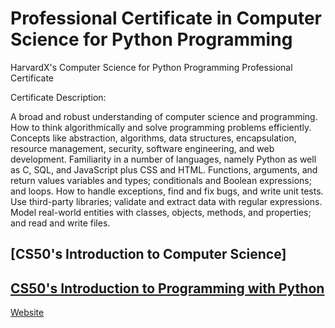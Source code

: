 # Professional Certificate in Computer Science for Python Programming
HarvardX's Computer Science for Python Programming Professional Certificate

Certificate Description:

A broad and robust understanding of computer science and programming.
How to think algorithmically and solve programming problems efficiently.
Concepts like abstraction, algorithms, data structures, encapsulation, resource management, security, software engineering,     and web development.
Familiarity in a number of languages, namely Python as well as C, SQL, and JavaScript plus CSS and HTML.
Functions, arguments, and return values variables and types; conditionals and Boolean expressions; and loops.
How to handle exceptions, find and fix bugs, and write unit tests. Use third-party libraries; validate and extract data         with regular expressions.
Model real-world entities with classes, objects, methods, and properties; and read and write files.

## [CS50's Introduction to Computer Science]
## [CS50's Introduction to Programming with Python](https://github.com/PeJiR/Harvard-University-Certificates/tree/main/Professional%20Certificate%20in_Computer%20Science%20for%20Python%20Programming/CS50-s-Introduction-to-Programming-with-Python)

[Website](https://www.edx.org/professional-certificate/harvardx-computer-science-for-python-programming?webview=false&campaign=Computer+Science+for+Python+Programming&source=edx&product_category=professional-certificate&placement_url=https%3A%2F%2Fwww.edx.org%2Fprofessional-certificate)
